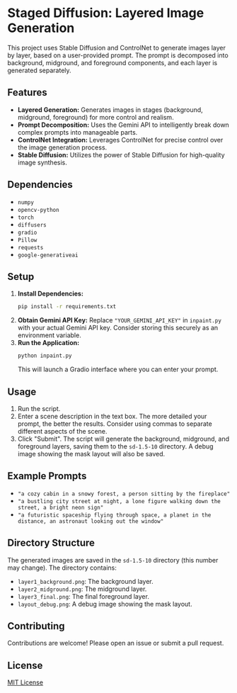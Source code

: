 # Staged Diffusion: Layered Image Generation

This project uses Stable Diffusion and ControlNet to generate images layer by layer, based on a user-provided prompt.  The prompt is decomposed into background, midground, and foreground components, and each layer is generated separately.

## Features

* **Layered Generation:** Generates images in stages (background, midground, foreground) for more control and realism.
* **Prompt Decomposition:** Uses the Gemini API to intelligently break down complex prompts into manageable parts.
* **ControlNet Integration:** Leverages ControlNet for precise control over the image generation process.
* **Stable Diffusion:** Utilizes the power of Stable Diffusion for high-quality image synthesis.

## Dependencies

* `numpy`
* `opencv-python`
* `torch`
* `diffusers`
* `gradio`
* `Pillow`
* `requests`
* `google-generativeai`

## Setup

1. **Install Dependencies:**
   ```bash
   pip install -r requirements.txt
   ```
2. **Obtain Gemini API Key:**  Replace `"YOUR_GEMINI_API_KEY"` in `inpaint.py` with your actual Gemini API key.  Consider storing this securely as an environment variable.
3. **Run the Application:**
   ```bash
   python inpaint.py
   ```
   This will launch a Gradio interface where you can enter your prompt.

## Usage

1. Run the script.
2. Enter a scene description in the text box.  The more detailed your prompt, the better the results.  Consider using commas to separate different aspects of the scene.
3. Click "Submit".  The script will generate the background, midground, and foreground layers, saving them to the `sd-1.5-10` directory.  A debug image showing the mask layout will also be saved.

## Example Prompts

* `"a cozy cabin in a snowy forest, a person sitting by the fireplace"`
* `"a bustling city street at night, a lone figure walking down the street, a bright neon sign"`
* `"a futuristic spaceship flying through space, a planet in the distance, an astronaut looking out the window"`

## Directory Structure

The generated images are saved in the `sd-1.5-10` directory (this number may change).  The directory contains:

* `layer1_background.png`: The background layer.
* `layer2_midground.png`: The midground layer.
* `layer3_final.png`: The final foreground layer.
* `layout_debug.png`: A debug image showing the mask layout.


## Contributing

Contributions are welcome!  Please open an issue or submit a pull request.

## License

[MIT License](LICENSE)
